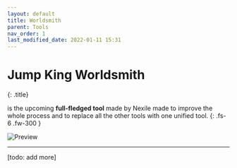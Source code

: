 ```yaml
---
layout: default
title: Worldsmith
parent: Tools
nav_order: 1
last_modified_date: 2022-01-11 15:31
---
```


# Jump King Worldsmith
{: .title}

is the upcoming **full-fledged tool** made by Nexile made to improve the whole process and to replace all the other tools with one unified tool.
{: .fs-6 .fw-300 }


![Preview](https://raw.githubusercontent.com/JumpKingPlus/JumpKingPlus.github.io/www/images/workshop/levels/ws20-3.png)

---

[todo: add more]
